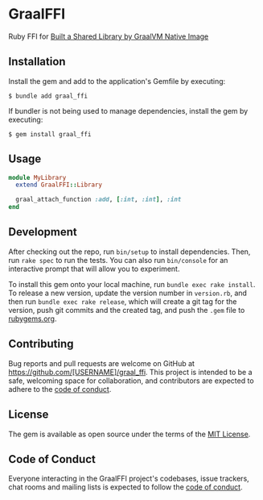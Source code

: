# GraalFFI

Ruby FFI for [Built a Shared Library by GraalVM Native Image](https://www.graalvm.org/22.3/reference-manual/native-image/guides/build-native-shared-library/)

## Installation

Install the gem and add to the application's Gemfile by executing:

    $ bundle add graal_ffi

If bundler is not being used to manage dependencies, install the gem by executing:

    $ gem install graal_ffi

## Usage

```ruby
module MyLibrary
  extend GraalFFI::Library

  graal_attach_function :add, [:int, :int], :int
end
```

## Development

After checking out the repo, run `bin/setup` to install dependencies. Then, run `rake spec` to run the tests. You can also run `bin/console` for an interactive prompt that will allow you to experiment.

To install this gem onto your local machine, run `bundle exec rake install`. To release a new version, update the version number in `version.rb`, and then run `bundle exec rake release`, which will create a git tag for the version, push git commits and the created tag, and push the `.gem` file to [rubygems.org](https://rubygems.org).

## Contributing

Bug reports and pull requests are welcome on GitHub at https://github.com/[USERNAME]/graal_ffi. This project is intended to be a safe, welcoming space for collaboration, and contributors are expected to adhere to the [code of conduct](https://github.com/[USERNAME]/graal_ffi/blob/main/CODE_OF_CONDUCT.md).

## License

The gem is available as open source under the terms of the [MIT License](https://opensource.org/licenses/MIT).

## Code of Conduct

Everyone interacting in the GraalFFI project's codebases, issue trackers, chat rooms and mailing lists is expected to follow the [code of conduct](https://github.com/[USERNAME]/graal_ffi/blob/main/CODE_OF_CONDUCT.md).
